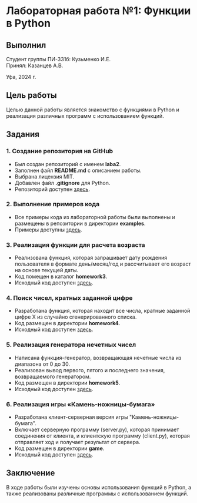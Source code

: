 # Лабораторная работа №1: Функции в Python

## Выполнил
Студент группы ПИ-331б: Кузьменко И.Е.  
Принял: Казанцев А.В.  

Уфа, 2024 г.

## Цель работы
Целью данной работы является знакомство с функциями в Python и реализация различных программ с использованием функций.

## Задания

### 1. Создание репозитория на GitHub
- Был создан репозиторий с именем **laba2**.  
- Заполнен файл **README.md** с описанием работы.  
- Выбрана лицензия MIT.  
- Добавлен файл **.gitignore** для Python.  
- Репозиторий доступен [здесь](https://github.com/kaspl1/laba2).

### 2. Выполнение примеров кода
- Все примеры кода из лабораторной работы были выполнены и размещены в репозитории в директории **examples**.  
- Примеры доступны [здесь](https://github.com/kaspl1/laba2/tree/main/examples).

### 3. Реализация функции для расчета возраста
- Реализована функция, которая запрашивает дату рождения пользователя в формате день/месяц/год и рассчитывает его возраст на основе текущей даты.
- Код помещен в каталог **homework3**.  
- Исходный код доступен [здесь](https://github.com/kaspl1/laba2/tree/main/homework3).

### 4. Поиск чисел, кратных заданной цифре
- Разработана функция, которая находит все числа, кратные заданной цифре X из случайно сгенерированного списка.
- Код размещен в директории **homework4**.  
- Исходный код доступен [здесь](https://github.com/kaspl1/laba2/tree/main/homework4).

### 5. Реализация генератора нечетных чисел
- Написана функция-генератор, возвращающая нечетные числа из диапазона от 0 до 30.  
- Реализован вывод первого, пятого и последнего значения, возвращаемого генератором.  
- Код размещен в директории **homework5**.  
- Исходный код доступен [здесь](https://github.com/kaspl1/laba2/tree/main/homework5).

### 6. Реализация игры «Камень-ножницы-бумага»
- Разработана клиент-серверная версия игры "Камень-ножницы-бумага".  
- Включает серверную программу (server.py), которая принимает соединения от клиента, и клиентскую программу (client.py), которая отправляет ход и получает результат от сервера.  
- Код размещен в директории **game**.  
- Исходный код доступен [здесь](https://github.com/kaspl1/laba2/tree/main/game).

## Заключение
В ходе работы были изучены основы использования функций в Python, а также реализованы различные программы с использованием функций.
